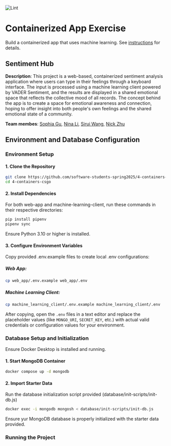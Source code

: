 ![Lint](https://github.com/your-org/your-repo/actions/workflows/lint.yml/badge.svg)

# Containerized App Exercise

Build a containerized app that uses machine learning. See [instructions](./instructions.md) for details.

## Sentiment Hub
**Description**: This project is a web-based, containerized sentiment analysis application where users can type in their feelings through a keyboard interface. The input is processed using a machine learning client powered by VADER Sentiment, and the results are displayed in a shared emotional space that reflects the collective mood of all records. The concept behind the app is to create a space for emotional awareness and connection, hoping to offer insight into both people's own feelings and the shared emotional state of a community.

**Team membes**: [Sophia Gu](https://github.com/Sophbx), [Nina Li](https://github.com/nina-jsl), [Sirui Wang](https://github.com/siruiii), [Nick Zhu](https://github.com/NickZhuxy)

## Environment and Database Configuration

### Environment Setup

#### **1. Clone the Repository**
```sh
git clone https://github.com/software-students-spring2025/4-containers-csgo.git
cd 4-containers-csgo
```

#### **2. Install Dependencies**
For both web-app and machine-learning-client, run these commands in their respective directories:
```sh
pip install pipenv
pipenv sync 
```
Ensure Python 3.10 or higher is installed.

#### **3. Configure Environment Variables**
Copy provided .env.example files to create local .env configurations:
##### **Web App:**
```sh
cp web_app/.env.example web_app/.env
```
##### **Machine Learning Client:**
```sh
cp machine_learning_client/.env.example machine_learning_client/.env
```
After copying, open the `.env` files in a text editor and replace the placeholder values (like `MONGO_URI`, `SECRET_KEY`, etc.) with actual valid credentials or configuration values for your environment.


### **Database Setup and Initialization**
Ensure Docker Desktop is installed and running.

#### **1. Start MongoDB Container**
```sh
docker compose up -d mongodb
```

#### **2. Import Starter Data**
Run the database initialization script provided (database/init-scripts/init-db.js)
```sh
docker exec -i mongodb mongosh < database/init-scripts/init-db.js
```
Ensure yur MongoDB database is properly initialized with the starter data provided.

### **Running the Project**


